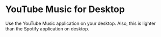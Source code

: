 # YouTube Music for Desktop
Use the YouTube Music application on your desktop. Also, this is lighter than the Spotify application on desktop.